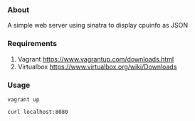 ### About

A simple web server using sinatra to display cpuinfo as JSON

### Requirements

1. Vagrant <https://www.vagrantup.com/downloads.html>
2. Virtualbox <https://www.virtualbox.org/wiki/Downloads>

### Usage

`vagrant up`

`curl localhost:8080`
